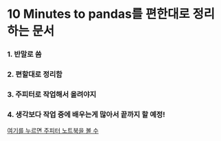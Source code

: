 # 10 Minutes to pandas를 편한대로 정리하는 문서
### 1. 반말로 씀
### 2. 편할대로 정리함
### 3. 주피터로 작업해서 올려야지
### 4. 생각보다 작업 중에 배우는게 많아서 끝까지 할 예정!
[여기를 누르면 주피터 노트북을 볼 수 ](https://github.com/gimys/pandas.10min.B/blob/master/pandas_10minute_summary_kor.ipynb "title")
